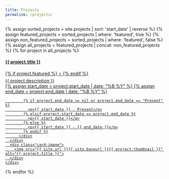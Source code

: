 ```yaml
---
title: Projects
permalink: /projects/
---
```


<div class="card-container">
  {% assign sorted_projects = site.projects | sort: 'start_date' | reverse %}
  {% assign featured_projects = sorted_projects | where: 'featured', true %}
  {% assign non_featured_projects = sorted_projects | where: 'featured', false %}
  {% assign all_projects = featured_projects | concat: non_featured_projects %}
  {% for project in all_projects %}
  <a href="{{ site.baseurl }}/projects/{{ project.slug }}" class="card-link">
    <div class="card">
      <div class="card-content">
		    <h4 class="card-title">{{ project.title }}</h4>
          {% if project.featured %}
            <span class="featured-icon" aria-label="Featured project">⭐</span>
          {% endif %}
        <div class="card-description">{{ project.description }}</div>
  		  <div class="card-duration">
            {% assign start_date = project.start_date | date: "%B %Y" %}
            {% assign end_date = project.end_date | date: "%B %Y" %}

            {% if project.end_date == nil or project.end_date == "Present" %}
              <p>{{ start_date }} - Present</p>
            {% elsif project.start_date == project.end_date %}
              <p>{{ start_date }}</p>
            {% else %}
              <p>{{ start_date }} - {{ end_date }}</p>
            {% endif %}
          </div>
      </div>
      <div class="card-image">
        <img src="{{ site.url }}{{ site.baseurl }}{{ project.thumbnail }}" alt="{{ project.title }}">
      </div>
    </div>
  </a>
  {% endfor %}
</div>
